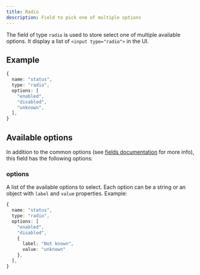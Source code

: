 ```yaml
---
title: Radio
description: Field to pick one of multiple options
---
```


The field of type `radio` is used to store select one of multiple available
options. It display a list of `<input type="radio">` in the UI.

## Example

```ts
{
  name: "status",
  type: "radio",
  options: [
    "enabled",
    "disabled",
    "unknown",
  ],
}
```

## Available options

In addition to the common options (see
[fields documentation](./index.md#common-field-options) for more info), this
field has the following options:

### options

A list of the available options to select. Each option can be a string or an
object with `label` and `value` properties. Example:

```ts
{
  name: "status",
  type: "radio",
  options: [
    "enabled",
    "disabled",
    {
      label: "Not known",
      value: "unknown"
    },
  ],
}
```
